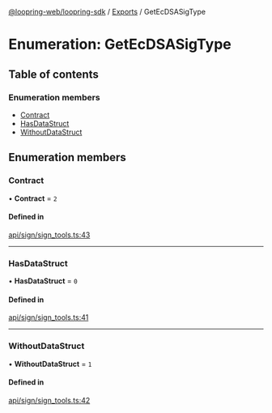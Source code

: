 [@loopring-web/loopring-sdk](../README.md) / [Exports](../modules.md) / GetEcDSASigType

# Enumeration: GetEcDSASigType

## Table of contents

### Enumeration members

- [Contract](GetEcDSASigType.md#contract)
- [HasDataStruct](GetEcDSASigType.md#hasdatastruct)
- [WithoutDataStruct](GetEcDSASigType.md#withoutdatastruct)

## Enumeration members

### Contract

• **Contract** = `2`

#### Defined in

[api/sign/sign_tools.ts:43](https://github.com/Loopring/loopring_sdk/blob/2ea32ee/src/api/sign/sign_tools.ts#L43)

___

### HasDataStruct

• **HasDataStruct** = `0`

#### Defined in

[api/sign/sign_tools.ts:41](https://github.com/Loopring/loopring_sdk/blob/2ea32ee/src/api/sign/sign_tools.ts#L41)

___

### WithoutDataStruct

• **WithoutDataStruct** = `1`

#### Defined in

[api/sign/sign_tools.ts:42](https://github.com/Loopring/loopring_sdk/blob/2ea32ee/src/api/sign/sign_tools.ts#L42)
